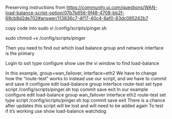 Preserving instructions from https://community.ui.com/questions/WAN-load-balance-script-option/07b7b656-9f48-4708-bb2f-69cb8d2de702#answer/113836c7-4f17-40c4-8af0-83dc085242b7

copy code into sudo vi /config/scripts/pinger.sh

sudo chmod +x /config/scripts/pinger

Then you need to find out which load balance group and network interface is the primary

Login to ssh
type configure
show
use the vi window to find load-balance

In this example, group=wan_failover, interface=eth2
We have to change how the “route-test” works to instead use our script, and we have to commit and save it
configure
edit load-balance group <name> interface <name> route-test
set type script /config/scripts/pinger.sh
top
commit
save
exit
In our example configure
edit load-balance group wan_failover interface eth2 route-test
set type script /config/scripts/pinger.sh
top
commit
save
exit
There is a chance after updates this script will be lost and will need to be added again
To test if it’s working use show load-balance watchdog
